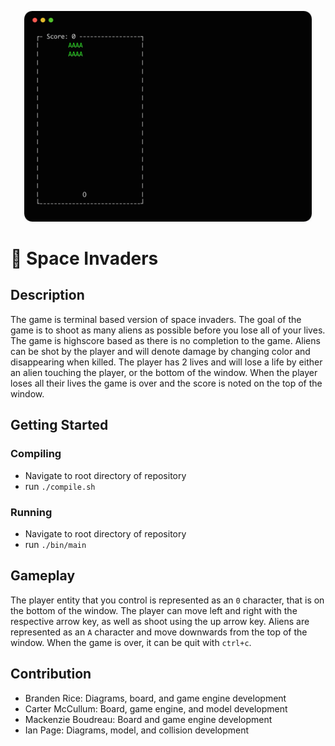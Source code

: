 <p align="center">
  <img width="460" src="Demo/showcase.gif">
</p>

# 🚀 Space Invaders
## Description
  The game is terminal based version of space invaders. 
  The goal of the game is to shoot as many aliens as possible before you lose all of your lives.
  The game is highscore based as there is no completion to the game.
  Aliens can be shot by the player and will denote damage by changing color and disappearing when killed.
  The player has 2 lives and will lose a life by either an alien touching the player, or the bottom of the window.
  When the player loses all their lives the game is over and the score is noted on the top of the window.

## Getting Started

### Compiling
- Navigate to root directory of repository
- run `./compile.sh`
### Running
- Navigate to root directory of repository
- run `./bin/main`

## Gameplay
The player entity that you control is represented as an `0` character, that is on the bottom of the window. 
The player can move left and right with the respective arrow key, as well as shoot using the up arrow key.
Aliens are represented as an `A` character and move downwards from the top of the window.
When the game is over, it can be quit with `ctrl+c`.

## Contribution
- Branden Rice: Diagrams, board, and game engine development 
- Carter McCullum: Board, game engine, and model development
- Mackenzie Boudreau: Board and game engine development
- Ian Page: Diagrams, model, and collision development
